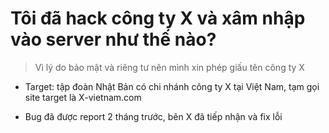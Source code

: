 # Tôi đã hack công ty X và xâm nhập vào server như thế nào?


> Vì lý do bảo mật và riêng tư nên mình xin phép giấu tên công ty X

* Target: tập đoàn Nhật Bản có chi nhánh công ty X tại Việt Nam, tạm gọi site target là X-vietnam.com

* Bug đã được report 2 tháng trước, bên X đã tiếp nhận và fix lỗi




